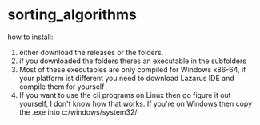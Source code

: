 # sorting_algorithms
how to install:
1. either download the releases or the folders.
2. if you downloaded the folders theres an executable in the subfolders
3. Most of these executables are only compiled for Windows x86-64, if your platform ist different you need to download Lazarus IDE and compile them for yourself
4. If you want to use the cli programs on Linux then go figure it out yourself, I don't know how that works. If  you're on Windows then copy the .exe into c:/windows/system32/
